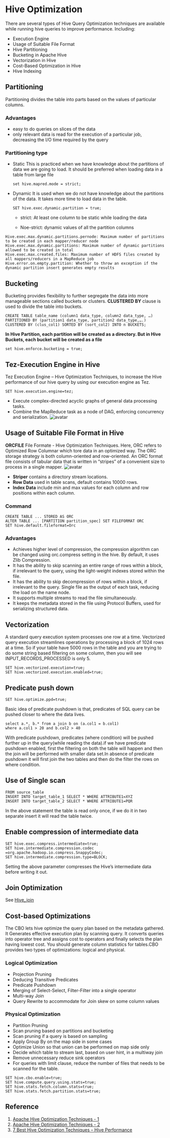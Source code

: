 # Hive Optimization
There are several types of Hive Query Optimization techniques are available while running hive queries to improve performance.
Including:
- Execution Engine
- Usage of Suitable File Format
- Hive Partitioning
- Bucketing in Apache Hive
- Vectorization in Hive
- Cost-Based Optimization in Hive
- Hive Indexing
  
## Partitioning
Partitioning divides the table into parts based on the values of particular columns.
### Advantages
- easy to do queries on slices of the data
- only relevant data is read for the execution of a particular job, decreasing the I/O time required by the query

### Partitioning type
- Static
  This is practiced when we have knowledge about the partitions of data we are going to load. It should be preferred when loading data in a table from large file
  ```
  set hive.mapred.mode = strict;
  ```
- Dynamic
  It is used when we do not have knowledge about the partitions of the data. It takes more time to load data in the table.
    ```
    SET hive.exec.dynamic.partition = true;
    ```
    - strict: At least one column to be static while loading the data
    
    - Noe-strict: dynamic values of all the partition columns

```
Hive.exec.max.dynamic.partitions.pernode: Maximum number of partitions to be created in each mapper/reducer node
Hive.exec.max.dynamic.partitions: Maximum number of dynamic partitions allowed to be created in total
Hive.exec.max.created.files: Maximum number of HDFS files created by all mappers/reducers in a MapReduce job
Hive.error.on.empty.partition: Whether to throw an exception if the dynamic partition insert generates empty results
```

## Bucketing
Bucketing provides flexibility to further segregate the data into more manageable sections called buckets or clusters. **CLUSTERED BY** clause is used to divide the table into buckets.
```
CREATE TABLE table_name (column1 data_type, column2 data_type, …) PARTITIONED BY (partition1 data_type, partition2 data_type,….) CLUSTERED BY (clus_col1) SORTED BY (sort_col2) INTO n BUCKETS;
```

**In Hive Partition, each partition will be created as a directory. But in Hive Buckets, each bucket will be created as a file**
```
set hive.enforce.bucketing = true;
```
## Tez-Execution Engine in Hive
Tez Execution Engine – Hive Optimization Techniques, to increase the Hive performance of our hive query by using our execution engine as Tez.
```
SET hive.execution.engine=tez;
```
- Execute complex-directed acyclic graphs of general data processing tasks. 
- Combine the MapReduce task as a node of DAG, enforcing concurrency and serialization.
    ![avatar](picture/mapreduce_tez.png)

## Usage of Suitable File Format in Hive
**ORCFILE** File Formate - Hive Optimization Techniques.
Here, ORC refers to Optimized Row Columnar which tore data in an optimized way. The ORC storage strategy is both column-oriented and row-oriented. An ORC format file consists of tabular data that is written in “stripes” of a convenient size to process in a single mapper.
![avatar](picture/ORC_file.png)
- **Striper** contains a directory stream locations.
- **Row Data** used in table scans, default contains 10000 rows.
- **Index Data** include min and max values for each column and row positions within each column.

### Command
```
CREATE TABLE ... STORED AS ORC
ALTER TABLE ... [PARTITION partition_spec] SET FILEFORMAT ORC
SET hive.default.fileformat=Orc
```
### Advantages
- Achieves higher level of compression, the compression algorithm can be changed using orc.compress setting in the hive. By default, it uses Zlib Compression.
- It has the ability to skip scanning an entire range of rows within a block, if irrelevant to the query, using the light-weight indexes stored within the file.
- It has the ability to skip decompression of rows within a block, if irrelevant to the query.
Single file as the output of each task, reducing the load on the name node.
- It supports multiple streams to read the file simultaneously.
- It keeps the metadata stored in the file using Protocol Buffers, used for serializing structured data.

## Vectorization
A standard query execution system processes one row at a time. Vectorized query execution streamlines operations by processing a block of 1024 rows at a time. So if your table have 5000 rows in the table and you are trying to do some string based filtering on some column, then you will see INPUT_RECORDS_PROCESSED is only 5.
```
SET hive.vectorized.execution=true;
SET hive.vectorized.execution.enabled=true;
```

## Predicate push down

```
SET hive.optimize.ppd=true;
```
Basic idea of predicate pushdown is that, predicates of SQL query can be pushed closer to where the data lives.
```
select a.*, b.* from a join b on (a.col1 = b.col1)
where a.col1 > 20 and b.col2 > 40
```
With predicate pushdown, predicates (where condition) will be pushed further up in the query(while reading the data).if we have predicate pushdown enabled, first the filtering on both the table will happen and then the join will be performed with smaller data set.In absence of predicate pushdown it will first join the two tables and then do the filter the rows on where condition.

## Use of Single scan
```
FROM source_table
INSERT INTO target_table_1 SELECT * WHERE ATTRIBUTE1=XYZ
INSERT INTO target_table_2 SELECT * WHERE ATTRIBUTE1=PQR
```
In the above statement the table is read only once, if we do it in two separate insert it will read the table twice.

## Enable compression of intermediate data
```
SET hive.exec.compress.intermediate=true;
SET hive.intermediate.compression.codec =org.apache.hadoop.io.compress.SnappyCodec;
SET hive.intermediate.compression.type=BLOCK;
```
Setting the above parameter compresses the Hive’s intermediate data before writing it out.

## Join Optimization
See [Hive_join](Hive_join.md)

## Cost-based Optimizations
The CBO lets hive optimize the query plan based on the metadata gathered. It Generates effective execution plan by scanning query. It converts queries into operator tree and assigns cost to operators and finally selects the plan having lowest cost. You should generate column statistics for tables.CBO provides two types of optimizations: logical and physical.

### Logical Optimization
- Projection Pruning
- Deducing Transitive Predicates
- Predicate Pushdown
- Merging of Select-Select, Filter-Filter into a single operator
- Multi-way Join
- Query Rewrite to accommodate for Join skew on some column values

### Physical Optimization
- Partition Pruning
- Scan pruning based on partitions and bucketing
- Scan pruning if a query is based on sampling
- Apply Group By on the map side in some cases
- Optimize Union so that union can be performed on map side only
- Decide which table to stream last, based on user hint, in a multiway join
- Remove unnecessary reduce sink operators
- For queries with limit clause, reduce the number of files that needs to be scanned for the table.

```
SET hive.cbo.enable=true;
SET hive.compute.query.using.stats=true;
SET hive.stats.fetch.column.stats=true;
SET hive.stats.fetch.partition.stats=true;
```

## Reference
1. [Apache Hive Optimization Techniques - 1](https://towardsdatascience.com/apache-hive-optimization-techniques-1-ce55331dbf5e)
2. [Apache Hive Optimization Techniques - 2](https://towardsdatascience.com/apache-hive-optimization-techniques-2-e60b6200eeca)
3. [7 Best Hive Optimization Techniques – Hive Performance](https://data-flair.training/blogs/hive-optimization-techniques)
